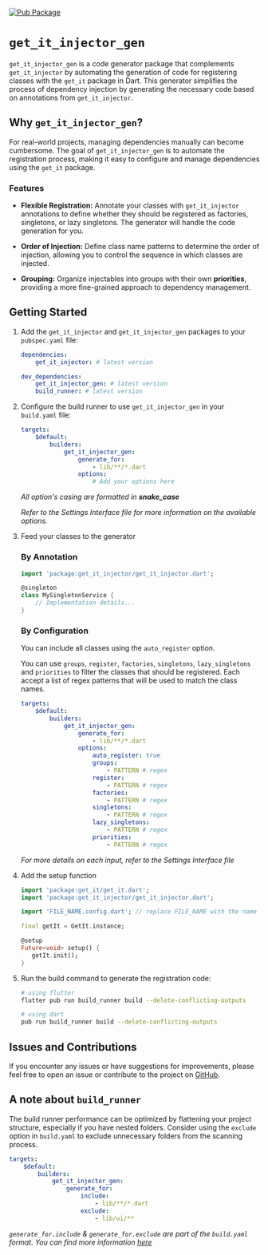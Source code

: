 [![Pub Package](https://img.shields.io/pub/v/get_it_injector_gen.svg)](https://pub.dev/packages/get_it_injector_gen)

# `get_it_injector_gen`

`get_it_injector_gen` is a code generator package that complements `get_it_injector` by automating the generation of code for registering classes with the `get_it` package in Dart. This generator simplifies the process of dependency injection by generating the necessary code based on annotations from `get_it_injector`.

## Why `get_it_injector_gen`?

For real-world projects, managing dependencies manually can become cumbersome. The goal of `get_it_injector_gen` is to automate the registration process, making it easy to configure and manage dependencies using the `get_it` package.

### Features

-   **Flexible Registration:** Annotate your classes with `get_it_injector` annotations to define whether they should be registered as factories, singletons, or lazy singletons. The generator will handle the code generation for you.

-   **Order of Injection:** Define class name patterns to determine the order of injection, allowing you to control the sequence in which classes are injected.

-   **Grouping:** Organize injectables into groups with their own **priorities**, providing a more fine-grained approach to dependency management.

## Getting Started

1. Add the `get_it_injector` and `get_it_injector_gen` packages to your `pubspec.yaml` file:

    ```yaml
    dependencies:
        get_it_injector: # latest version

    dev_dependencies:
        get_it_injector_gen: # latest version
        build_runner: # latest version
    ```

2. Configure the build runner to use `get_it_injector_gen` in your `build.yaml` file:

    ```yaml
    targets:
        $default:
            builders:
                get_it_injector_gen:
                    generate_for:
                        - lib/**/*.dart
                    options:
                        # Add your options here
    ```

    _All option's casing are formatted in **snake_case**_

    _Refer to the Settings Interface file for more information on the available options._

3. Feed your classes to the generator

    ### By Annotation

    ```dart
    import 'package:get_it_injector/get_it_injector.dart';

    @singleton
    class MySingletonService {
        // Implementation details...
    }
    ```

    ### By Configuration

    You can include all classes using the `auto_register` option.

    You can use `groups`, `register`, `factories`, `singletons`, `lazy_singletons` and `priorities` to filter the classes that should be registered. Each accept a list of regex patterns that will be used to match the class names.

    ```yaml
    targets:
        $default:
            builders:
                get_it_injector_gen:
                    generate_for:
                        - lib/**/*.dart
                    options:
                        auto_register: true
                        groups:
                            - PATTERN # regex
                        register:
                            - PATTERN # regex
                        factories:
                            - PATTERN # regex
                        singletons:
                            - PATTERN # regex
                        lazy_singletons:
                            - PATTERN # regex
                        priorities:
                            - PATTERN # regex
    ```

    _For more details on each input, refer to the Settings Interface file_

4. Add the setup function

    ```dart
    import 'package:get_it/get_it.dart';
    import 'package:get_it_injector/get_it_injector.dart';

    import 'FILE_NAME.config.dart'; // replace FILE_NAME with the name of _this_ file

    final getIt = GetIt.instance;

    @setup
    Future<void> setup() {
       getIt.init();
    }
    ```

5. Run the build command to generate the registration code:

    ```bash
    # using flutter
    flutter pub run build_runner build --delete-conflicting-outputs

    # using dart
    pub run build_runner build --delete-conflicting-outputs
    ```

## Issues and Contributions

If you encounter any issues or have suggestions for improvements, please feel free to open an issue or contribute to the project on [GitHub](https://github.com/your-username/get_it_injector_gen).

## A note about `build_runner`

The build runner performance can be optimized by flattening your project structure, especially if you have nested folders. Consider using the `exclude` option in `build.yaml` to exclude unnecessary folders from the scanning process.

```yaml
targets:
    $default:
        builders:
            get_it_injector_gen:
                generate_for:
                    include:
                        - lib/**/*.dart
                    exclude:
                        - lib/ui/**
```

_`generate_for.include` & `generate_for.exclude` are part of the `build.yaml` format. You can find more information [here](https://github.com/dart-lang/build/blob/master/docs/build_yaml_format.md)_
